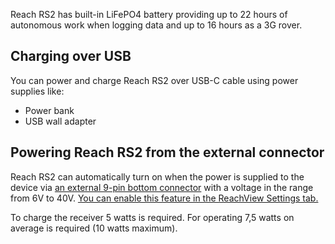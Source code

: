 Reach RS2 has built-in LiFePO4 battery providing up to 22 hours of autonomous work when logging data and up to 16 hours as a 3G rover. 

## Charging over USB

You can power and charge Reach RS2 over USB-C cable using power supplies like:

* Power bank
* USB wall adapter

## Powering Reach RS2 from the external connector

Reach RS2 can automatically turn on when the power is supplied to the device via [an external 9-pin bottom connector](../specs/#electrical-specs) with a voltage in the range from 6V to 40V. [You can enable this feature in the ReachView Settings tab.](reachview/settings.md)

To charge the receiver 5 watts is required. For operating 7,5 watts on average is required (10 watts maximum). 
